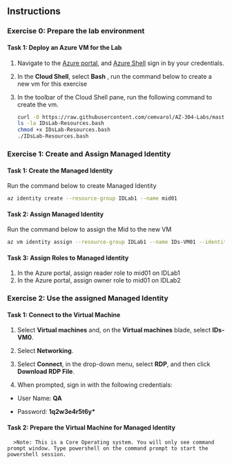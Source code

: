 ## Instructions

### Exercise 0: Prepare the lab environment


#### Task 1: Deploy an Azure VM for the Lab
1. Navigate to the [Azure portal](https://portal.azure.com), and  [Azure Shell](https://shell.azure.com)   sign in by your credentials.
1. In the **Cloud Shell**, select  **Bash** , run the command below to create a new vm for this exercise
3.	In the toolbar of the Cloud Shell pane, run the following command to create the vm.


      ```sh
      curl -O https://raw.githubusercontent.com/cemvarol/AZ-304-Labs/master/IDsLab/IDsLab-Resources.bash
      ls -la IDsLab-Resources.bash
      chmod +x IDsLab-Resources.bash
      ./IDsLab-Resources.bash
      ```
      
### Exercise 1: Create and Assign Managed Identity       
      
#### Task 1: Create the Managed Identity

Run the command below to create Managed Identity

```sh
az identity create --resource-group IDLab1 --name mid01
```

#### Task 2: Assign Managed Identity

Run the command below to assign the Mid to the new VM

```sh
az vm identity assign --resource-group IDLab1 --name IDs-VM01 --identities mid01
```

#### Task 3: Assign Roles to Managed Identity

1.	In the Azure portal, assign reader role to mid01 on IDLab1
2.	In the Azure portal, assign owner role to mid01 on IDLab2


### Exercise 2: Use the assigned Managed Identity


#### Task 1: Connect to the Virtual Machine

1.  Select **Virtual machines** and, on the **Virtual machines** blade,
    select **IDs-VM0**.

2.  Select **Networking**.

3.  Select **Connect**, in the drop-down menu, select **RDP**, and then
    click **Download RDP File**.

4.  When prompted, sign in with the following credentials:

-   User Name: **QA**

-   Password: **1q2w3e4r5t6y\***


#### Task 2: Prepare the Virtual Machine for Managed Identity
      >Note: This is a Core Operating system. You will only see command prompt window. Type powershell on the command prompt to start the powershell session.

